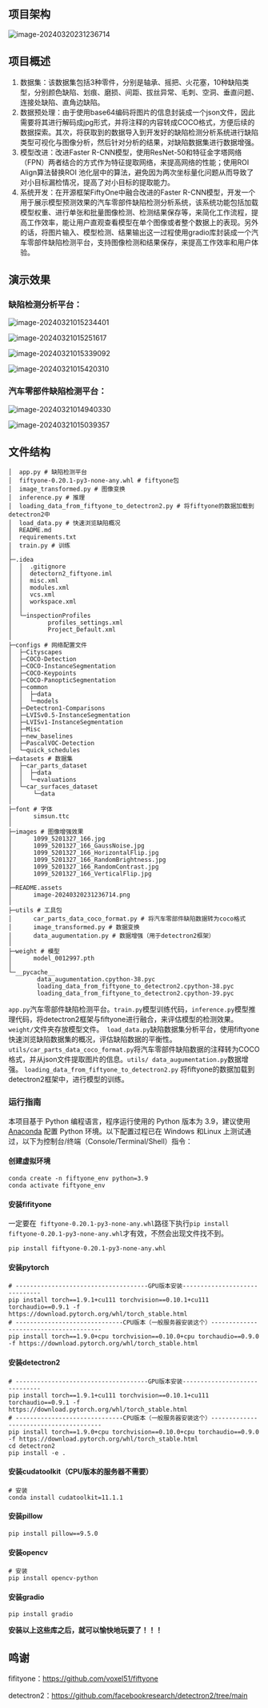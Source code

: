 ## 项目架构

![image-20240320231236714](README.assets/image-20240320231236714-17109934096701.png)

## 项目概述

1. 数据集：该数据集包括3种零件，分别是轴承、摇把、火花塞，10种缺陷类型，分别颜色缺陷、划痕、磨损、间距、拔丝异常、毛刺、空洞、垂直问题、连接处缺陷、直角边缺陷。
2. 数据预处理：由于使用base64编码将图片的信息封装成一个json文件，因此需要将其进行解码成jpg形式，并将注释的内容转成COCO格式，方便后续的数据探索。其次，将获取到的数据导入到开发好的缺陷检测分析系统进行缺陷类型可视化与图像分析，然后针对分析的结果，对缺陷数据集进行数据增强。
3. 模型改进：改进Faster R-CNN模型，使用ResNet-50和特征金字塔网络（FPN）两者结合的方式作为特征提取网络，来提高网络的性能；使用ROI Align算法替换ROI 池化层中的算法，避免因为两次坐标量化问题从而导致了对小目标漏检情况，提高了对小目标的提取能力。
4. 系统开发：在开源框架FiftyOne中融合改进的Faster R-CNN模型，开发一个用于展示模型预测效果的汽车零部件缺陷检测分析系统，该系统功能包括加载模型权重、进行单张和批量图像检测、检测结果保存等，来简化工作流程，提高工作效率，能让用户直观查看模型在单个图像或者整个数据上的表现。另外的话，将图片输入、模型检测、结果输出这一过程使用gradio库封装成一个汽车零部件缺陷检测平台，支持图像检测和结果保存，来提高工作效率和用户体验。



## 演示效果

### 缺陷检测分析平台：

![image-20240321015234401](README.assets/image-20240321015234401.png)

![image-20240321015251617](README.assets/image-20240321015251617.png)

![image-20240321015339092](README.assets/image-20240321015339092.png)

![image-20240321015420310](README.assets/image-20240321015420310.png)



### 汽车零部件缺陷检测平台：

![image-20240321014940330](README.assets/image-20240321014940330.png)

![image-20240321015039357](README.assets/image-20240321015039357.png)

## 文件结构

```apl
│  app.py # 缺陷检测平台
│  fiftyone-0.20.1-py3-none-any.whl # fiftyone包
│  image_transformed.py # 图像变换
│  inference.py # 推理
│  loading_data_from_fiftyone_to_detectron2.py # 将fiftyone的数据加载到detectron2中
│  load_data.py # 快速浏览缺陷概况
│  README.md 
│  requirements.txt
│  train.py # 训练
│
├─.idea
│  │  .gitignore
│  │  detectorn2_fiftyone.iml
│  │  misc.xml
│  │  modules.xml
│  │  vcs.xml
│  │  workspace.xml
│  │
│  └─inspectionProfiles
│          profiles_settings.xml
│          Project_Default.xml
│
├─configs # 网络配置文件
│  ├─Cityscapes
│  ├─COCO-Detection
│  ├─COCO-InstanceSegmentation
│  ├─COCO-Keypoints
│  ├─COCO-PanopticSegmentation
│  ├─common
│  │  ├─data
│  │  └─models
│  ├─Detectron1-Comparisons
│  ├─LVISv0.5-InstanceSegmentation
│  ├─LVISv1-InstanceSegmentation
│  ├─Misc
│  ├─new_baselines
│  ├─PascalVOC-Detection
│  └─quick_schedules
├─datasets # 数据集
│  ├─car_parts_dataset
│  │  ├─data
│  │  └─evaluations
│  └─car_surfaces_dataset
│      └─data
│  
├─font # 字体
│      simsun.ttc
│
├─images # 图像增强效果
│      1099_5201327_166.jpg
│      1099_5201327_166_GaussNoise.jpg
│      1099_5201327_166_HorizontalFlip.jpg
│      1099_5201327_166_RandomBrightness.jpg
│      1099_5201327_166_RandomContrast.jpg
│      1099_5201327_166_VerticalFlip.jpg
│
├─README.assets
│      image-20240320231236714.png
│
├─utils # 工具包
│      car_parts_data_coco_format.py # 将汽车零部件缺陷数据转为coco格式
│      image_transformed.py # 数据变换
│      data_augumentation.py # 数据增强（用于detectron2框架）
│
├─weight # 模型
│      model_0012997.pth
│
└─__pycache__
        data_augumentation.cpython-38.pyc
        loading_data_from_fiftyone_to_detectron2.cpython-38.pyc
        loading_data_from_fiftyone_to_detectron2.cpython-39.pyc
```

`app.py`汽车零部件缺陷检测平台。`train.py`模型训练代码，`inference.py`模型推理代码，将detectron2框架与fiftyone进行融合，来评估模型的检测效果。`weight/`文件夹存放模型文件。` load_data.py`缺陷数据集分析平台，使用fiftyone快速浏览缺陷数据集的概况，评估缺陷数据的平衡性。`utils/car_parts_data_coco_format.py`将汽车零部件缺陷数据的注释转为COCO格式，并从json文件提取图片的信息。`utils/ data_augumentation.py`数据增强。 `loading_data_from_fiftyone_to_detectron2.py` 将fiftyone的数据加载到detectron2框架中，进行模型的训练。

### 运行指南

本项目基于 Python 编程语言，程序运行使用的 Python 版本为 3.9，建议使用 [Anaconda](https://www.anaconda.com/) 配置 Python 环境。以下配置过程已在 Windows 和Linux 上测试通过，以下为控制台/终端（Console/Terminal/Shell）指令：

#### 创建虚拟环境

```shell
conda create -n fiftyone_env python=3.9
conda activate fiftyone_env
```

#### 安装fifityone

一定要在` fiftyone-0.20.1-py3-none-any.whl`路径下执行`pip install fiftyone-0.20.1-py3-none-any.whl`才有效，不然会出现文件找不到。

```shell
pip install fiftyone-0.20.1-py3-none-any.whl
```

#### 安装pytorch

```shell
# -------------------------------------GPU版本安装------------------------------
pip install torch==1.9.1+cu111 torchvision==0.10.1+cu111 torchaudio==0.9.1 -f https://download.pytorch.org/whl/torch_stable.html
# ------------------------------CPU版本（一般服务器安装这个）---------------------------------------
pip install torch==1.9.0+cpu torchvision==0.10.0+cpu torchaudio==0.9.0 -f https://download.pytorch.org/whl/torch_stable.html
```

#### 安装detectron2

```shell
# -------------------------------------GPU版本安装------------------------------
pip install torch==1.9.1+cu111 torchvision==0.10.1+cu111 torchaudio==0.9.1 -f https://download.pytorch.org/whl/torch_stable.html
# ------------------------------CPU版本（一般服务器安装这个）---------------------------------------
pip install torch==1.9.0+cpu torchvision==0.10.0+cpu torchaudio==0.9.0 -f https://download.pytorch.org/whl/torch_stable.html
cd detectron2
pip install -e .
```

#### 安装cudatoolkit（CPU版本的服务器不需要）

```shell
# 安装
conda install cudatoolkit=11.1.1
```

#### 安装pillow

```shell
pip install pillow==9.5.0
```

#### 安装opencv

```shell
# 安装
pip install opencv-python
```

#### 安装gradio

```shell
pip install gradio
```

**安装以上这些库之后，就可以愉快地玩耍了！！！**

## 鸣谢

fifityone：https://github.com/voxel51/fiftyone

detectron2：https://github.com/facebookresearch/detectron2/tree/main
